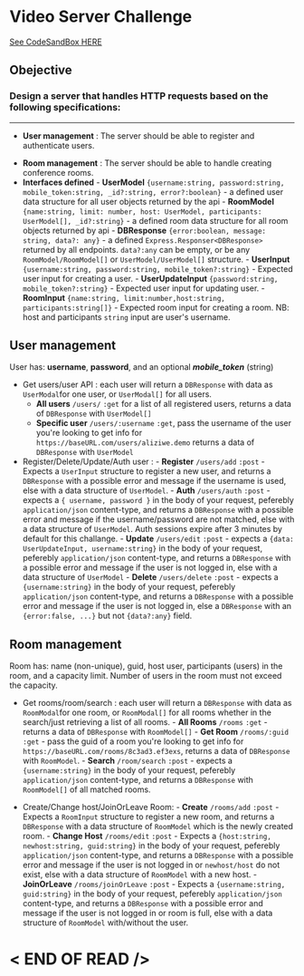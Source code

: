 # Video Server Challenge

[See CodeSandBox HERE](https://codesandbox.io/s/express-ts-eyqub)

## Obejective

### Design a server that handles HTTP requests based on the following specifications:

---

- **User management** : The server should be able to register and authenticate users.

* **Room management** : The server should be able to handle creating conference rooms.
* **Interfaces defined** - **UserModel** `{username:string, password:string, mobile_token:string, _id?:string, error?:boolean}` - a defined user data structure for all user objects returned by the api - **RoomModel** `{name:string, limit: number, host: UserModel, participants: UserModel[], _id?:string}` - a defined room data structure for all room objects returned by api - **DBResponse** `{error:boolean, message: string, data?: any}` - a defined `Express.Responser<DBResponse>` returned by all endpoints. `data?:any` can be empty, or be any `RoomModel/RoomModel[]` or `UserModel/UserModel[]` structure. - **UserInput** `{username:string, password:string, mobile_token?:string}` - Expected user input for creating a user. - **UserUpdateInput** `{password:string, mobile_token?:string}` - Expected user input for updating user. - **RoomInput** `{name:string, limit:number,host:string, participants:string[]}` - Expected room input for creating a room. NB: host and participants `string` input are user's username.

## User management

User has: **username**, **password**, and an optional **_mobile_token_** (string)

- Get users/user API : each user will return a `DBResponse` with data as `UserModal`for one user, or `UserModal[]` for all users.
  - **All users** `/users/` `:get` for a list of all registered users, returns a data of `DBResponse` with `UserModel[]`
  - **Specific user** `/users/:username` `:get`, pass the username of the user you're looking to get info for `https://baseURL.com/users/aliziwe.demo` returns a data of `DBResponse` with `UserModel`
- Register/Delete/Update/Auth user : - **Register** `/users/add` `:post` - Expects a `UserInput` structure to register a new user, and returns a `DBResponse` with a possible error and message if the username is used, else with a data structure of `UserModel`. - **Auth** `/users/auth` `:post` - expects a `{ username, password }` in the body of your request, peferebly `application/json` content-type, and returns a `DBResponse` with a possible error and message if the username/password are not matched, else with a data structure of `UserModel`. Auth sessions expire after 3 minutes by default for this challange. - **Update** `/users/edit` `:post` - expects a `{data: UserUpdateInput, username:string}` in the body of your request, peferebly `application/json` content-type, and returns a `DBResponse` with a possible error and message if the user is not logged in, else with a data structure of `UserModel` - **Delete** `/users/delete` `:post` - expects a `{username:string}` in the body of your request, peferebly `application/json` content-type, and returns a `DBResponse` with a possible error and message if the user is not logged in, else a `DBResponse` with an `{error:false, ...}` but not `{data?:any}` field.

## Room management

Room has: name (non-unique), guid, host user, participants (users) in the room, and a capacity limit. Number of users in the room must not exceed the capacity.

- Get rooms/room/search : each user will return a `DBResponse` with data as `RoomModal`for one room, or `RoomModal[]` for all rooms whether in the search/just retrieving a list of all rooms. - **All Rooms** `/rooms` `:get` - returns a data of `DBResponse` with `RoomModel[]` - **Get Room** `/rooms/:guid` `:get` - pass the guid of a room you're looking to get info for `https://baseURL.com/rooms/8c3ad3.ef3exs`, returns a data of `DBResponse` with `RoomModel`. - **Search** `/room/search` `:post` - expects a `{username:string}` in the body of your request, peferebly `application/json` content-type, and returns a `DBResponse` with `RoomModel[]` of all matched rooms.

- Create/Change host/JoinOrLeave Room: - **Create** `/rooms/add` `:post` - Expects a `RoomInput` structure to register a new room, and returns a `DBResponse` with a data structure of `RoomModel` which is the newly created room. - **Change Host** `/rooms/edit` `:post` - Expects a `{host:string, newhost:string, guid:string}` in the body of your request, peferebly `application/json` content-type, and returns a `DBResponse` with a possible error and message if the user is not logged in or `newhost/host` do not exist, else with a data structure of `RoomModel` with a new host. - **JoinOrLeave** `/rooms/joinOrLeave` `:post` - Expects a `{username:string, guid:string}` in the body of your request, peferebly `application/json` content-type, and returns a `DBResponse` with a possible error and message if the user is not logged in or room is full, else with a data structure of `RoomModel` with/without the user.

# < END OF READ />
